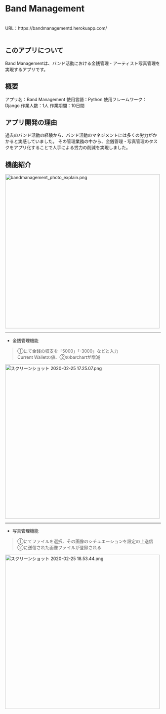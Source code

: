 # Band Management
<br>
URL：https://bandmanagementd.herokuapp.com/
<br>
<br>

## このアプリについて
Band Managementは、バンド活動における金銭管理・アーティスト写真管理を実現するアプリです。

## 概要
アプリ名：Band Management
使用言語：Python
使用フレームワーク：Django
作業人数：1人
作業期間：10日間

## アプリ開発の理由
過去のバンド活動の経験から、バンド活動のマネジメントには多くの労力がかかると実感していました。
その管理業務の中から、金銭管理・写真管理のタスクをアプリ化することで人手による労力の削減を実現しました。

## 機能紹介

<img width="500" alt="bandmanagement_photo_explain.png" src="https://user-images.githubusercontent.com/57580026/75243706-b902a980-580d-11ea-9272-1b4a77a2a5ea.png">

***

- 金銭管理機能

> ①にて金銭の収支を「5000」「-3000」などと入力<br>
> Current Walletの値、②のbarchartが増減

<img width="500" alt="スクリーンショット 2020-02-25 17.25.07.png" src="https://qiita-image-store.s3.ap-northeast-1.amazonaws.com/0/531957/e81747d3-f821-b9b4-3e9d-92058c885036.png">

***

- 写真管理機能

> ①にてファイルを選択、その画像のシチュエーションを設定の上送信<br>
> ②に送信された画像ファイルが登録される

<img width="500" alt="スクリーンショット 2020-02-25 18.53.44.png" src="https://qiita-image-store.s3.ap-northeast-1.amazonaws.com/0/531957/c11c810b-bec3-ec27-56b8-1eca518b8929.png">
